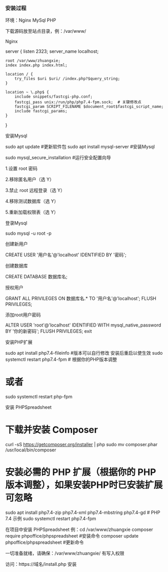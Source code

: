 ### 安装过程

环境：Nginx MySql  PHP  

下载源码放至站点目录，例：/var/www/

Nginx

server {
    listen 2323;
    server_name localhost;

    root /var/www/zhuangxie;
    index index.php index.html;

    location / {
        try_files $uri $uri/ /index.php?$query_string;
    }

    location ~ \.php$ {
        include snippets/fastcgi-php.conf;
        fastcgi_pass unix:/run/php/php7.4-fpm.sock;  # 关键修改点
        fastcgi_param SCRIPT_FILENAME $document_root$fastcgi_script_name;
        include fastcgi_params;
    }
}

安装Mysql

sudo apt update                     #更新软件包
sudo apt install mysql-server       #安装Mysql

sudo mysql_secure_installation      #运行安全配置向导

1.设置 root 密码

2.移除匿名用户（选 Y）

3.禁止 root 远程登录（选 Y）

4.移除测试数据库（选 Y）

5.重新加载权限表（选 Y）

登录Mysql

sudo mysql -u root -p

创建新用户

CREATE USER '用户名'@'localhost' IDENTIFIED BY '密码';

创建数据库

CREATE DATABASE 数据库名;

授权用户

GRANT ALL PRIVILEGES ON 数据库名.* TO '用户名'@'localhost';
FLUSH PRIVILEGES;

添加root用户密码

ALTER USER 'root'@'localhost' IDENTIFIED WITH mysql_native_password BY '你的新密码';
FLUSH PRIVILEGES;
exit

安装PHP扩展

sudo apt install php7.4-fileinfo        #版本可以自行修改
安装后重启以使生效
sudo systemctl restart php7.4-fpm   # 根据你的PHP版本调整
# 或者
sudo systemctl restart php-fpm

安装 PHPSpreadsheet

# 下载并安装 Composer
curl -sS https://getcomposer.org/installer | php
sudo mv composer.phar /usr/local/bin/composer

# 安装必需的 PHP 扩展（根据你的 PHP 版本调整），如果安装PHP时已安装扩展可忽略
sudo apt install php7.4-zip php7.4-xml php7.4-mbstring php7.4-gd   # PHP 7.4 示例
sudo systemctl restart php7.4-fpm

在项目中安装 PHPSpreadsheet 例：cd /var/www/zhuangxie
composer require phpoffice/phpspreadsheet    #安装命令
composer update phpoffice/phpspreadsheet     #更新命令


一切准备就绪，请确保：/var/www/zhuangxie/ 有写入权限


访问：https://域名/install.php  安装
